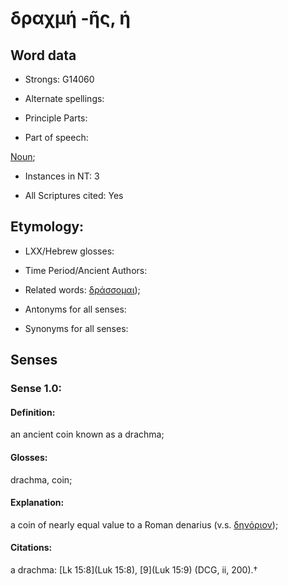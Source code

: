 # δραχμή -ῆς, ἡ

<!-- Status: S2=NeedsFinalCheck -->
<!-- Lexica used for edits:   -->

## Word data

* Strongs: G14060

* Alternate spellings:



* Principle Parts: 


* Part of speech: 

[Noun](http://ugg.readthedocs.io/en/latest/noun.html); 

* Instances in NT: 3

* All Scriptures cited: Yes

## Etymology: 


* LXX/Hebrew glosses: 


* Time Period/Ancient Authors: 


* Related words: [δράσσομαι]());

* Antonyms for all senses:

* Synonyms for all senses: 


## Senses 


### Sense  1.0: 

#### Definition: 

an ancient coin known as a drachma; 

#### Glosses: 

drachma, coin;

#### Explanation: 

a coin of nearly equal value to a Roman denarius (v.s. [δηνόριον]());  

#### Citations: 

a drachma: [Lk 15:8](Luk 15:8), [9](Luk 15:9)  (DCG, ii, 200).†
